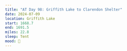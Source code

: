 ```yaml
---
title: "AT Day 98: Griffith Lake to Clarendon Shelter"
date: 2024-07-09
location: Griffith Lake
start: 1668.7
end: 1691.5
miles: 22.8
sleep: Tent
mood: 🙂
---
```

